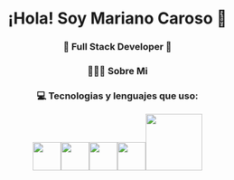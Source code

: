 <h1 align="center">¡Hola! Soy Mariano Caroso 👋 </h1>
<h3 align="center">🚀 Full Stack Developer  🚀</h3>
  <h3 align="center"> 👨🏻‍💻 Sobre Mi </h3>
  

<div align="center">
  <h3> 💻 Tecnologias y lenguajes que uso: </h3>
  <p>
   <img src="https://media3.giphy.com/media/ln7z2eWriiQAllfVcn/200w.webp" width="50"><img src="https://i.giphy.com/media/eNAsjO55tPbgaor7ma/200w.webp" width="50"><img src="https://i.giphy.com/media/IdyAQJVN2kVPNUrojM/200.webp" width="50"><img src="https://media3.giphy.com/media/kdFc8fubgS31b8DsVu/giphy.webp" width="50"><img src="https://media.giphy.com/media/kH1DBkPNyZPOk0BxrM/giphy.gif" width="100">
  <p>
</div> 
